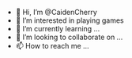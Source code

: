 - 👋 Hi, I’m @CaidenCherry
- 👀 I’m interested in playing games
- 🌱 I’m currently learning ...
- 💞️ I’m looking to collaborate on ...
- 📫 How to reach me ...

<!---
CaidenCherry/CaidenCherry is a ✨ special ✨ repository because its `README.md` (this file) appears on your GitHub profile.
You can click the Preview link to take a look at your changes.
--->
